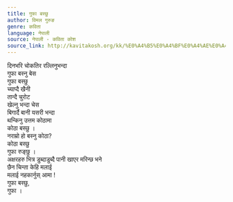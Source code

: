 ```yaml
---
title: गुफा बस्छु
author: विमल गुरुङ
genre: कविता
language: नेपाली
source: नेपाली - कविता कोश
source_link: http://kavitakosh.org/kk/%E0%A4%B5%E0%A4%BF%E0%A4%AE%E0%A4%B2_%E0%A4%97%E0%A5%81%E0%A4%B0%E0%A5%81%E0%A4%99
---
```


दिनभरि चोकतिर रल्लिनुभन्दा  
गुफा बस्नु बेस  
गुफा बस्छु  
च्याप्दै खैनी  
तान्दै चुरोट  
खेल्नु भन्दा चेस  
बिगार्दै बानी यसरी भन्दा  
थन्किनु उत्तम कोठामा  
कोठा बस्छु ।  
नराम्रो हो बस्नु कोठा?  
कोठा बस्छु  
गुफा रुङ्छु ।  
अक्षरहरु भित्र डुब्दाडुब्दै पानी खाएर मरिन्छ भने  
छैन चिन्ता केहि मलाई  
मलाई नहकार्नुस् आमा !  
गुफा बस्छु,  
गुफा ।
